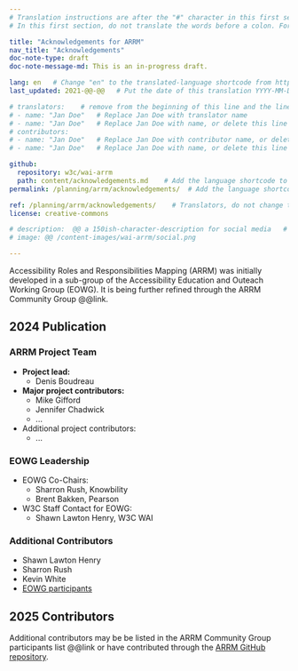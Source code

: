 ```yaml
---
# Translation instructions are after the "#" character in this first section. They are comments that do not show up in the web page. You do not need to translate the instructions after #.
# In this first section, do not translate the words before a colon. For example, do not translate "title:". Do translate the text after "title:".

title: "Acknowledgements for ARRM"
nav_title: "Acknowledgements"
doc-note-type: draft
doc-note-message-md: This is an in-progress draft.

lang: en   # Change "en" to the translated-language shortcode from https://www.iana.org/assignments/language-subtag-registry/language-subtag-registry
last_updated: 2021-@@-@@   # Put the date of this translation YYYY-MM-DD (with month in the middle)

# translators:    # remove from the beginning of this line and the lines below: "# " (the hash sign and the space)
# - name: "Jan Doe"   # Replace Jan Doe with translator name
# - name: "Jan Doe"   # Replace Jan Doe with name, or delete this line if not multiple translators
# contributors:
# - name: "Jan Doe"   # Replace Jan Doe with contributor name, or delete this line if none
# - name: "Jan Doe"   # Replace Jan Doe with name, or delete this line if not multiple contributors

github:
  repository: w3c/wai-arrm
  path: content/acknowledgements.md    # Add the language shortcode to the middle of the filename, for example: content/index.fr.md
permalink: /planning/arrm/acknowledgements/  # Add the language shortcode to the end, with no slash at end, for example: /planning/arrm/fr

ref: /planning/arrm/acknowledgements/    # Translators, do not change this
license: creative-commons

# description:  @@ a 150ish-character-description for social media   # translate the description
# image: @@ /content-images/wai-arrm/social.png

---
```


Accessibility Roles and Responsibilities Mapping (ARRM) was initially developed in a sub-group of the Accessibility Education and Outeach Working Group (EOWG).
It is being further refined through the ARRM Community Group @@link.

## 2024 Publication

### ARRM Project Team

* **Project lead:**
  * Denis Boudreau
* **Major project contributors:**
  * Mike Gifford
  * Jennifer Chadwick
  * ...
* Additional project contributors:
  * ...

### EOWG Leadership

* EOWG Co-Chairs:
  * Sharron Rush, Knowbility
  * Brent Bakken, Pearson
* W3C Staff Contact for EOWG:
  * Shawn Lawton Henry, W3C WAI

### Additional Contributors

* Shawn Lawton Henry
* Sharron Rush
* Kevin White
* [EOWG participants](https://www.w3.org/groups/wg/eowg/former-participants/)

## 2025 Contributors

Additional contributors may be be listed in the ARRM Community Group participants list @@link or have contributed through the [ARRM GitHub repository](https://github.com/w3c/wai-arrm).
